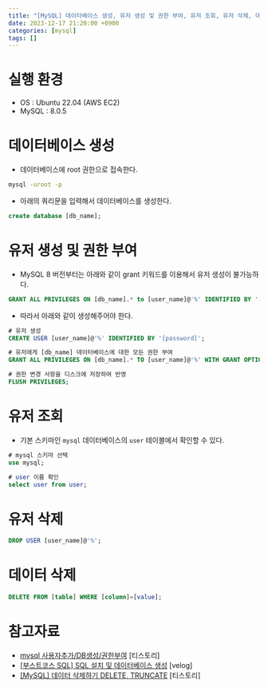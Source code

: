 ```yaml
---
title: "[MySQL] 데이터베이스 생성, 유저 생성 및 권한 부여, 유저 조회, 유저 삭제, 데이터 삭제"
date: 2023-12-17 21:20:00 +0900
categories: [mysql]
tags: []
---
```


# 실행 환경

- OS : Ubuntu 22.04 (AWS EC2)
- MySQL : 8.0.5

# 데이터베이스 생성

- 데이터베이스에 root 권한으로 접속한다.

```bash
mysql -uroot -p
```

- 아래의 쿼리문을 입력해서 데이터베이스를 생성한다.

```sql
create database [db_name];
```

# 유저 생성 및 권한 부여

- MySQL 8 버전부터는 아래와 같이 grant 키워드를 이용해서 유저 생성이 불가능하다.

```sql
GRANT ALL PRIVILEGES ON [db_name].* to [user_name]@'%' IDENTIFIED BY '[password]';
```

- 따라서 아래와 같이 생성해주어야 한다.

```sql
# 유저 생성
CREATE USER [user_name]@'%' IDENTIFIED BY '[password]';

# 유저에게 [db_name] 데이터베이스에 대한 모든 권한 부여
GRANT ALL PRIVILEGES ON [db_name].* TO [user_name]@'%' WITH GRANT OPTION;

# 권한 변경 사항을 디스크에 저장하여 반영
FLUSH PRIVILEGES;
```

# 유저 조회

- 기본 스키마인 `mysql` 데이터베이스의 `user` 테이블에서 확인할 수 있다.

```sql
# mysql 스키마 선택
use mysql;

# user 이름 확인
select user from user;
```

# 유저 삭제

```sql
DROP USER [user_name]@'%';
```

# 데이터 삭제

```sql
DELETE FROM [table] WHERE [column]=[value];
```

# 참고자료

- [mysql 사용자추가/DB생성/권한부여](https://nickjoit.tistory.com/144) [티스토리]
- [[부스트코스 SQL] SQL 설치 및 데이터베이스 생성](https://velog.io/@injoon2019/SQL-SQL-%EC%84%A4%EC%B9%98-%EB%B0%8F-%EB%8D%B0%EC%9D%B4%ED%84%B0%EB%B2%A0%EC%9D%B4%EC%8A%A4-%EC%83%9D%EC%84%B1) [velog]
- [[MySQL] 데이터 삭제하기 DELETE, TRUNCATE](https://lightblog.tistory.com/151) [티스토리]
